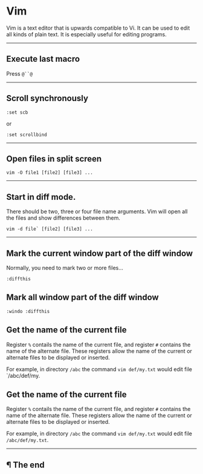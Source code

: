 # Vim

Vim  is  a text editor that is upwards compatible to Vi.  It can be used to edit all kinds of plain text.   It  is  especially useful for editing programs.

---

## Execute last macro

Press `@``@`

---

## Scroll synchronously

```
:set scb
```

or

```
:set scrollbind
```

---

## Open files in split screen

```
vim -O file1 [file2] [file3] ...
```

---

## Start in diff mode.

There should be two, three or four file name arguments.  Vim will open all the files  and  show differences between them.

```
vim -d file` [file2] [file3] ...
```

---

## Mark the current window part of the diff window

Normally, you need to mark two or more files...

```
:diffthis
```

## Mark all window part of the diff window

```
:windo :diffthis
```

## Get the name of the current file

Register `%` contails the name of the current file, and register `#` contains
the name of the alternate file. These registers allow the name of the current
or alternate files to be displayed or inserted.

For example, in directory `/abc` the command `vim def/my.txt` would edit file
`/abc/def/my.

## Get the name of the current file

Register `%` contails the name of the current file, and register `#` contains
the name of the alternate file. These registers allow the name of the current
or alternate files to be displayed or inserted.

For example, in directory `/abc` the command `vim def/my.txt` would edit file
`/abc/def/my.txt`.

---

## ¶ The end



